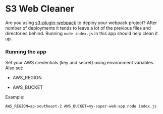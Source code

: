 S3 Web Cleaner
===

Are you using [s3-plugin-webpack](https://github.com/MikaAK/s3-plugin-webpack) 
to deploy your webpack project? After number of deployments it tends to leave a lot of 
the previous files and directories behind. Running `node index.js` in this app 
should help clean it up.

### Running the app

Set your AWS credentials (key and secret) using environment variables.
Also set:

- AWS_REGION

- AWS_BUCKET


Example:

```
AWS_REGION=ap-southeast-2 AWS_BUCKET=my-super-web-app node index.js
```